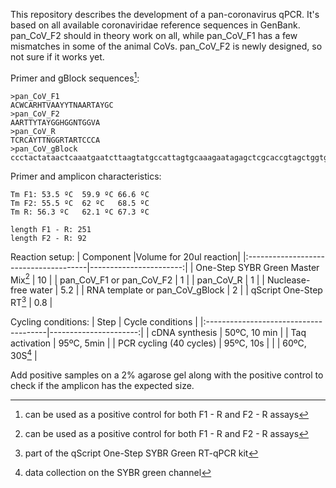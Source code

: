 This repository describes the development of a pan-coronavirus qPCR. It's based on all available coronaviridae reference sequences in GenBank. pan_CoV_F2 should in theory work on all, while pan_CoV_F1 has a few mismatches in some of the animal CoVs. pan_CoV_F2 is newly designed, so not sure if it works yet.

Primer and gBlock sequences[^1]:
```
>pan_CoV_F1
ACWCARHTVAAYYTNAARTAYGC
>pan_CoV_F2
AARTTYTAYGGHGGNTGGVA
>pan_CoV_R
TCRCAYTTNGGRTARTCCCA
>pan_CoV_gBlock
ccctactataactcaaatgaatcttaagtatgccattagtgcaaagaatagagctcgcaccgtagctggtgtctctatctgtagtactatgaccaatagacagtttcatcaaaaattattgaaatcaatagccgccactagaggagctactgtagtaattggaacaagcaaattctatggtggttggcacaacatgttaaaaactgtttatagtgatgtagaaaaccctcaccttatgggttgggattatcctaaatgtgatagagccatg
```

Primer and amplicon characteristics:
```
Tm F1: 53.5 ºC	59.9 ºC	66.6 ºC
Tm F2: 55.5 ºC	62 ºC	68.5 ºC
Tm R: 56.3 ºC	62.1 ºC	67.3 ºC

length F1 - R: 251
length F2 - R: 92
```

Reaction setup:
| Component				|Volume for 20ul reaction|
|:--------------------------------------|-----------------------:|
| One-Step SYBR Green Master Mix[^1]	|		 10 	 |
| pan_CoV_F1 or pan_CoV_F2		|		  1	 |
| pan_CoV_R				|		  1	 |
| Nuclease-free water			|		5.2 	 |
| RNA template or pan_CoV_gBlock	|		  2	 |
| qScript One-Step RT[^2]		|		0.8	 |

Cycling conditions:
| Step                             	| Cycle conditions	|
|:--------------------------------------|----------------------:|
| cDNA synthesis		        |   50ºC, 10 min		|
| Taq activation	                |   95ºC, 5min   	|
| PCR cycling (40 cycles)               |   95ºC, 10s      	|
| 			                |   60ºC, 30S[^3]	|

Add positive samples on a 2% agarose gel along with the positive control to check if the amplicon has the expected size.

[^1]: can be used as a positive control for both F1 - R and F2 - R assays
[^2]: part of the qScript One-Step SYBR Green RT-qPCR kit
[^3]: data collection on the SYBR green channel

